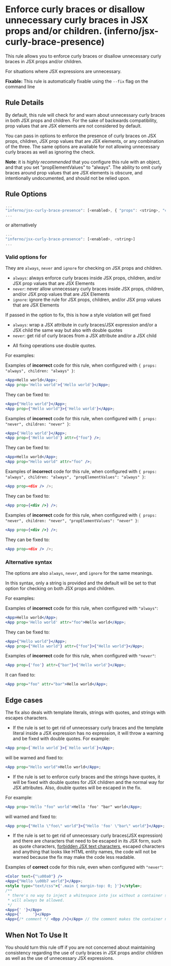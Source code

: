 # Enforce curly braces or disallow unnecessary curly braces in JSX props and/or children. (inferno/jsx-curly-brace-presence)

This rule allows you to enforce curly braces or disallow unnecessary curly braces in JSX props and/or children.

For situations where JSX expressions are unnecessary.

**Fixable:** This rule is automatically fixable using the `--fix` flag on the command line

## Rule Details

By default, this rule will check for and warn about unnecessary curly braces in both JSX props and children. For the sake of backwards compatibility, prop values that are JSX elements are not considered by default.

You can pass in options to enforce the presence of curly braces on JSX props, children, JSX prop values that are JSX elements, or any combination of the three. The same options are available for not allowing unnecessary curly braces as well as ignoring the check.

**Note**: it is _highly recommended_ that you configure this rule with an object, and that you set "propElementValues" to "always". The ability to omit curly braces around prop values that are JSX elements is obscure, and intentionally undocumented, and should not be relied upon.

## Rule Options

```js
...
"inferno/jsx-curly-brace-presence": [<enabled>, { "props": <string>, "children": <string>, "propElementValues": <string> }]
...
```

or alternatively

```js
...
"inferno/jsx-curly-brace-presence": [<enabled>, <string>]
...
```

### Valid options for <string>

They are `always`, `never` and `ignore` for checking on JSX props and children.

* `always`: always enforce curly braces inside JSX props, children, and/or JSX prop values that are JSX Elements
* `never`: never allow unnecessary curly braces inside JSX props, children, and/or JSX prop values that are JSX Elements
* `ignore`: ignore the rule for JSX props, children, and/or JSX prop values that are JSX Elements

If passed in the option to fix, this is how a style violation will get fixed

* `always`: wrap a JSX attribute in curly braces/JSX expression and/or a JSX child the same way but also with double quotes
* `never`: get rid of curly braces from a JSX attribute and/or a JSX child

- All fixing operations use double quotes.

For examples:

Examples of **incorrect** code for this rule, when configured with `{ props: "always", children: "always" }`:

```jsx
<App>Hello world</App>;
<App prop='Hello world'>{'Hello world'}</App>;
```

They can be fixed to:

```jsx
<App>{"Hello world"}</App>;
<App prop={"Hello world"}>{'Hello world'}</App>;
```

Examples of **incorrect** code for this rule, when configured with `{ props: "never", children: "never" }`:

```jsx
<App>{'Hello world'}</App>;
<App prop={'Hello world'} attr={"foo"} />;
```

They can be fixed to:

```jsx
<App>Hello world</App>;
<App prop="Hello world" attr="foo" />;
```

Examples of **incorrect** code for this rule, when configured with `{ props: "always", children: "always", "propElementValues": "always" }`:
```jsx
<App prop=<div /> />;
```

They can be fixed to:

```jsx
<App prop={<div />} />;
```

Examples of **incorrect** code for this rule, when configured with `{ props: "never", children: "never", "propElementValues": "never" }`:
```jsx
<App prop={<div />} />;
```

They can be fixed to:

```jsx
<App prop=<div /> />;
```

### Alternative syntax

The options are also `always`, `never`, and `ignore` for the same meanings.

In this syntax, only a string is provided and the default will be set to that option for checking on both JSX props and children.

For examples:

Examples of **incorrect** code for this rule, when configured with `"always"`:

```jsx
<App>Hello world</App>;
<App prop='Hello world' attr="foo">Hello world</App>;
```

They can be fixed to:
```jsx
<App>{"Hello world"}</App>;
<App prop={"Hello world"} attr={"foo"}>{"Hello world"}</App>;
```

Examples of **incorrect** code for this rule, when configured with `"never"`:

```jsx
<App prop={'foo'} attr={"bar"}>{'Hello world'}</App>;
```

It can fixed to:

```jsx
<App prop="foo" attr="bar">Hello world</App>;
```

## Edge cases

The fix also deals with template literals, strings with quotes, and strings with escapes characters.

* If the rule is set to get rid of unnecessary curly braces and the template literal inside a JSX expression has no expression, it will throw a warning and be fixed with double quotes. For example:

```jsx
<App prop={`Hello world`}>{`Hello world`}</App>;
```

will be warned and fixed to:

```jsx
<App prop="Hello world">Hello world</App>;
```

* If the rule is set to enforce curly braces and the strings have quotes, it will be fixed with double quotes for JSX children and the normal way for JSX attributes. Also, double quotes will be escaped in the fix.

For example:


```jsx
<App prop='Hello "foo" world'>Hello 'foo' "bar" world</App>;
```

will warned and fixed to:

```jsx
<App prop={"Hello \"foo\" world"}>{"Hello 'foo' \"bar\" world"}</App>;
```

* If the rule is set to get rid of unnecessary curly braces(JSX expression) and there are characters that need to be escaped in its JSX form, such as quote characters, [forbidden JSX text characters](https://facebook.github.io/jsx/), escaped characters and anything that looks like HTML entity names, the code will not be warned because the fix may make the code less readable.

Examples of **correct** code for this rule, even when configured with `"never"`:

```jsx
<Color text={"\u00a0"} />
<App>{"Hello \u00b7 world"}</App>;
<style type="text/css">{'.main { margin-top: 0; }'}</style>;
/**
 * there's no way to inject a whitespace into jsx without a container so this
 * will always be allowed.
 */
<App>{' '}</App>
<App>{'     '}</App>
<App>{/* comment */ <Bpp />}</App> // the comment makes the container necessary 
```

## When Not To Use It

You should turn this rule off if you are not concerned about maintaining consistency regarding the use of curly braces in JSX props and/or children as well as the use of unnecessary JSX expressions.
